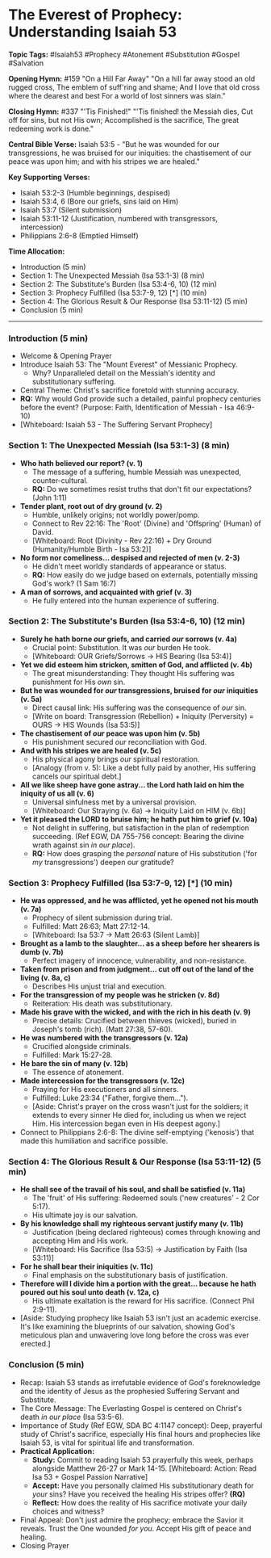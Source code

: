 # The Everest of Prophecy: Understanding Isaiah 53

**Topic Tags:** #Isaiah53 #Prophecy #Atonement #Substitution #Gospel #Salvation

**Opening Hymn:** #159 "On a Hill Far Away"
"On a hill far away stood an old rugged cross, The emblem of suff'ring and shame; And I love that old cross where the dearest and best For a world of lost sinners was slain."

**Closing Hymn:** #337 "'Tis Finished!"
"'Tis finished! the Messiah dies, Cut off for sins, but not His own; Accomplished is the sacrifice, The great redeeming work is done."

**Central Bible Verse:** Isaiah 53:5 - "But he was wounded for our transgressions, he was bruised for our iniquities: the chastisement of our peace was upon him; and with his stripes we are healed."

**Key Supporting Verses:**
*   Isaiah 53:2-3 (Humble beginnings, despised)
*   Isaiah 53:4, 6 (Bore our griefs, sins laid on Him)
*   Isaiah 53:7 (Silent submission)
*   Isaiah 53:11-12 (Justification, numbered with transgressors, intercession)
*   Philippians 2:6-8 (Emptied Himself)

**Time Allocation:**
*   Introduction (5 min)
*   Section 1: The Unexpected Messiah (Isa 53:1-3) (8 min)
*   Section 2: The Substitute's Burden (Isa 53:4-6, 10) (12 min)
*   Section 3: Prophecy Fulfilled (Isa 53:7-9, 12) [*] (10 min)
*   Section 4: The Glorious Result & Our Response (Isa 53:11-12) (5 min)
*   Conclusion (5 min)

---

### Introduction (5 min)

-   Welcome & Opening Prayer
-   Introduce Isaiah 53: The "Mount Everest" of Messianic Prophecy.
    -   Why? Unparalleled detail on the Messiah's identity and substitutionary suffering.
-   Central Theme: Christ's sacrifice foretold with stunning accuracy.
-   **RQ:** Why would God provide such a detailed, painful prophecy centuries before the event? (Purpose: Faith, Identification of Messiah - Isa 46:9-10)
-   [Whiteboard: Isaiah 53 - The Suffering Servant Prophecy]

### Section 1: The Unexpected Messiah (Isa 53:1-3) (8 min)

-   **Who hath believed our report? (v. 1)**
    -   The message of a suffering, humble Messiah was unexpected, counter-cultural.
    -   **RQ:** Do we sometimes resist truths that don't fit our expectations? (John 1:11)
-   **Tender plant, root out of dry ground (v. 2)**
    -   Humble, unlikely origins; not worldly power/pomp.
    -   Connect to Rev 22:16: The 'Root' (Divine) and 'Offspring' (Human) of David.
    -   [Whiteboard: Root (Divinity - Rev 22:16) + Dry Ground (Humanity/Humble Birth - Isa 53:2)]
-   **No form nor comeliness... despised and rejected of men (v. 2-3)**
    -   He didn't meet worldly standards of appearance or status.
    -   **RQ:** How easily do we judge based on externals, potentially missing God's work? (1 Sam 16:7)
-   **A man of sorrows, and acquainted with grief (v. 3)**
    -   He fully entered into the human experience of suffering.

### Section 2: The Substitute's Burden (Isa 53:4-6, 10) (12 min)

-   **Surely he hath borne *our* griefs, and carried *our* sorrows (v. 4a)**
    -   Crucial point: Substitution. It was *our* burden He took.
    -   [Whiteboard: OUR Griefs/Sorrows -> HIS Bearing (Isa 53:4)]
-   **Yet we did esteem him stricken, smitten of God, and afflicted (v. 4b)**
    -   The great misunderstanding: They thought His suffering was punishment for His *own* sin.
-   **But he was wounded for *our* transgressions, bruised for *our* iniquities (v. 5a)**
    -   Direct causal link: His suffering was the consequence of *our* sin.
    -   [Write on board: Transgression (Rebellion) + Iniquity (Perversity) = OURS -> HIS Wounds (Isa 53:5)]
-   **The chastisement of *our* peace was upon him (v. 5b)**
    -   His punishment secured *our* reconciliation with God.
-   **And with his stripes we are healed (v. 5c)**
    -   His physical agony brings *our* spiritual restoration.
    -   [Analogy (from v. 5): Like a debt fully paid by another, His suffering cancels our spiritual debt.]
-   **All we like sheep have gone astray... the Lord hath laid on him the iniquity of us all (v. 6)**
    -   Universal sinfulness met by a universal provision.
    -   [Whiteboard: Our Straying (v. 6a) -> Iniquity Laid on HIM (v. 6b)]
-   **Yet it pleased the LORD to bruise him; he hath put him to grief (v. 10a)**
    -   Not delight in suffering, but satisfaction in the plan of redemption succeeding. (Ref EGW, DA 755-756 concept: Bearing the divine wrath against sin *in our place*).
    -   **RQ:** How does grasping the *personal* nature of His substitution ('for *my* transgressions') deepen our gratitude?

### Section 3: Prophecy Fulfilled (Isa 53:7-9, 12) [*] (10 min)

-   **He was oppressed, and he was afflicted, yet he opened not his mouth (v. 7a)**
    -   Prophecy of silent submission during trial.
    -   Fulfilled: Matt 26:63; Matt 27:12-14.
    -   [Whiteboard: Isa 53:7 -> Matt 26:63 (Silent Lamb)]
-   **Brought as a lamb to the slaughter... as a sheep before her shearers is dumb (v. 7b)**
    -   Perfect imagery of innocence, vulnerability, and non-resistance.
-   **Taken from prison and from judgment... cut off out of the land of the living (v. 8a, c)**
    -   Describes His unjust trial and execution.
-   **For the transgression of my people was he stricken (v. 8d)**
    -   Reiteration: His death was substitutionary.
-   **Made his grave with the wicked, and with the rich in his death (v. 9)**
    -   Precise details: Crucified between thieves (wicked), buried in Joseph's tomb (rich). (Matt 27:38, 57-60).
-   **He was numbered with the transgressors (v. 12a)**
    -   Crucified alongside criminals.
    -   Fulfilled: Mark 15:27-28.
-   **He bare the sin of many (v. 12b)**
    -   The essence of atonement.
-   **Made intercession for the transgressors (v. 12c)**
    -   Praying for His executioners and all sinners.
    -   Fulfilled: Luke 23:34 ("Father, forgive them...").
    -   [Aside: Christ's prayer on the cross wasn't just for the soldiers; it extends to every sinner He died for, including us when we reject Him. His intercession began even in His deepest agony.]
-   Connect to Philippians 2:6-8: The divine self-emptying ('kenosis') that made this humiliation and sacrifice possible.

### Section 4: The Glorious Result & Our Response (Isa 53:11-12) (5 min)

-   **He shall see of the travail of his soul, and shall be satisfied (v. 11a)**
    -   The 'fruit' of His suffering: Redeemed souls ('new creatures' - 2 Cor 5:17).
    -   His ultimate joy is our salvation.
-   **By his knowledge shall my righteous servant justify many (v. 11b)**
    -   Justification (being declared righteous) comes through knowing and accepting Him and His work.
    -   [Whiteboard: His Sacrifice (Isa 53:5) -> Justification by Faith (Isa 53:11)]
-   **For he shall bear their iniquities (v. 11c)**
    -   Final emphasis on the substitutionary basis of justification.
-   **Therefore will I divide him a portion with the great... because he hath poured out his soul unto death (v. 12a, c)**
    -   His ultimate exaltation is the reward for His sacrifice. (Connect Phil 2:9-11).
-   [Aside: Studying prophecy like Isaiah 53 isn't just an academic exercise. It's like examining the blueprints of our salvation, showing God's meticulous plan and unwavering love long before the cross was ever erected.]

### Conclusion (5 min)

-   Recap: Isaiah 53 stands as irrefutable evidence of God's foreknowledge and the identity of Jesus as the prophesied Suffering Servant and Substitute.
-   The Core Message: The Everlasting Gospel is centered on Christ's death *in our place* (Isa 53:5-6).
-   Importance of Study (Ref EGW, SDA BC 4:1147 concept): Deep, prayerful study of Christ's sacrifice, especially His final hours and prophecies like Isaiah 53, is vital for spiritual life and transformation.
-   **Practical Application:**
    -   **Study:** Commit to reading Isaiah 53 prayerfully this week, perhaps alongside Matthew 26-27 or Mark 14-15. [Whiteboard: Action: Read Isa 53 + Gospel Passion Narrative]
    -   **Accept:** Have you personally claimed His substitutionary death for *your* sins? Have you received the healing His stripes offer? **(RQ)**
    -   **Reflect:** How does the reality of His sacrifice motivate your daily choices and witness?
-   Final Appeal: Don't just admire the prophecy; embrace the Savior it reveals. Trust the One wounded *for you*. Accept His gift of peace and healing.
-   Closing Prayer